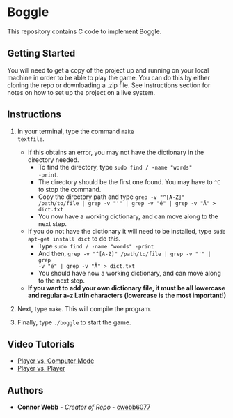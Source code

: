 # Boggle

This repository contains C code to implement Boggle. 

## Getting Started

You will need to get a copy of the project up and running on your local machine in order to be able to play the game. You can do this by either cloning the repo or downloading a .zip file. See Instructions section for notes on how to set up the project on a live system.  

## Instructions

1. In your terminal, type the command <code>make textfile</code>.

    - If this obtains an error, you may not have the dictionary in the directory needed.
        - To find the directory, type <code>sudo find / -name "words" -print</code>.
        - The directory should be the first one found. You may have to <code>^C</code> to stop the command.
        - Copy the directory path and type <code>grep -v "^[A-Z]" /path/to/file | grep -v "'" | grep -v "é" | grep -v "Å"  > dict.txt </code>
        - You now have a working dictionary, and can move along to the next step.
    - If you do not have the dictionary it will need to be installed, type <code>sudo apt-get install dict</code> to do this.
        - Type <code>sudo find / -name "words" -print</code>
        - And then, <code>grep -v "^[A-Z]" /path/to/file | grep -v "'" | grep -v "é" | grep -v "Å"  > dict.txt </code>
        - You should have now a working dictionary, and can move along to the next step. 
    - **If you want to add your own dictionary file, it must be all lowercase and regular a-z Latin characters (lowercase is the most important!)** 

1. Next, type <code>make</code>. This will compile the program.

1. Finally, type <code>./boggle</code> to start the game. 

## Video Tutorials

- [Player vs. Computer Mode]()
- [Player vs. Player]()

## Authors

* **Connor Webb** - *Creator of Repo* - [cwebb6077](https://github.com/cwebb6077)

